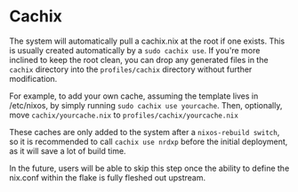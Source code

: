 # Cachix

The system will automatically pull a cachix.nix at the root if one exists.
This is usually created automatically by a `sudo cachix use`. If you're more
inclined to keep the root clean, you can drop any generated files in the
`cachix` directory into the `profiles/cachix` directory without further
modification.

For example, to add your own cache, assuming the template lives in /etc/nixos,
by simply running `sudo cachix use yourcache`. Then, optionally, move
`cachix/yourcache.nix` to `profiles/cachix/yourcache.nix`

These caches are only added to the system after a `nixos-rebuild switch`, so it
is recommended to call `cachix use nrdxp` before the initial deployment, as it
will save a lot of build time.

In the future, users will be able to skip this step once the ability to define
the nix.conf within the flake is fully fleshed out upstream.
